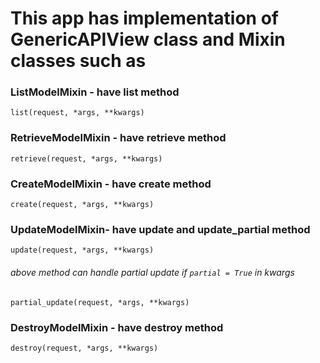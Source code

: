 # This app has implementation of GenericAPIView class and Mixin classes such as

### ListModelMixin - have list method
```
list(request, *args, **kwargs)
```

### RetrieveModelMixin - have retrieve method
```
retrieve(request, *args, **kwargs)
```

### CreateModelMixin - have create method
```
create(request, *args, **kwargs)
```

### UpdateModelMixin- have update and update_partial method
```
update(request, *args, **kwargs)
```

###### above method can handle partial update if `partial = True` in kwargs
```
partial_update(request, *args, **kwargs)
```

### DestroyModelMixin - have destroy method
```
destroy(request, *args, **kwargs)
```

